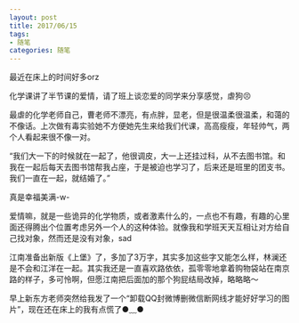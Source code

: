 ```yaml
---
layout: post
title: 2017/06/15
tags:
- 随笔
categories: 随笔
---
```

最近在床上的时间好多orz

化学课讲了半节课的爱情，请了班上谈恋爱的同学来分享感觉，虐狗😣

最虐的化学老师自己，曹老师不漂亮，有点胖，显老，但是很温柔很温柔，和蔼的不像话。上次做有毒实验她不方便她先生来给我们代课，高高瘦瘦，年轻帅气，两个人看起来很不像一对。

“我们大一下的时候就在一起了，他很调皮，大一上还挂过科，从不去图书馆。和我在一起后每天去图书馆帮我占座，于是被迫也学习了，后来还是班里的团支书。我们一直在一起，就结婚了。”

真是幸福美满-w-

爱情嘛，就是一些诡异的化学物质，或者激素什么的，一点也不有趣，有趣的心里面还得腾出个位置考虑另外一个人的这种体验。就像我和学班天天互相让对方给自己找对象，然而还是没有对象，sad

江南准备出新版《上堡》了，多加了3万字，其实多加这些字又能怎么样，林澜还是不会和江洋在一起。其实我还是一直喜欢路依依，孤零零地拿着购物袋站在南京路的样子，多可怜啊，但愿江南把后面加的那个狗屁结局改掉，略略略～

早上新东方老师突然给我发了一个“卸载QQ封微博删微信断网线才能好好学习的图片”，现在还在床上的我有点慌了●﹏●
